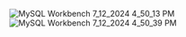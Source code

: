 ![MySQL Workbench 7_12_2024 4_50_13 PM](https://github.com/user-attachments/assets/6322c382-7b9e-4d70-8eab-ce25a6d583d0)
![MySQL Workbench 7_12_2024 4_50_39 PM](https://github.com/user-attachments/assets/60ae155d-3ba7-4df0-af65-98b3cba5bb55)
